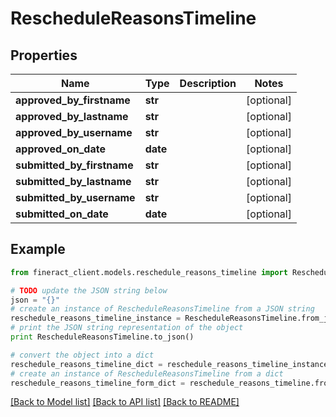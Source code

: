 # RescheduleReasonsTimeline


## Properties

Name | Type | Description | Notes
------------ | ------------- | ------------- | -------------
**approved_by_firstname** | **str** |  | [optional] 
**approved_by_lastname** | **str** |  | [optional] 
**approved_by_username** | **str** |  | [optional] 
**approved_on_date** | **date** |  | [optional] 
**submitted_by_firstname** | **str** |  | [optional] 
**submitted_by_lastname** | **str** |  | [optional] 
**submitted_by_username** | **str** |  | [optional] 
**submitted_on_date** | **date** |  | [optional] 

## Example

```python
from fineract_client.models.reschedule_reasons_timeline import RescheduleReasonsTimeline

# TODO update the JSON string below
json = "{}"
# create an instance of RescheduleReasonsTimeline from a JSON string
reschedule_reasons_timeline_instance = RescheduleReasonsTimeline.from_json(json)
# print the JSON string representation of the object
print RescheduleReasonsTimeline.to_json()

# convert the object into a dict
reschedule_reasons_timeline_dict = reschedule_reasons_timeline_instance.to_dict()
# create an instance of RescheduleReasonsTimeline from a dict
reschedule_reasons_timeline_form_dict = reschedule_reasons_timeline.from_dict(reschedule_reasons_timeline_dict)
```
[[Back to Model list]](../README.md#documentation-for-models) [[Back to API list]](../README.md#documentation-for-api-endpoints) [[Back to README]](../README.md)


